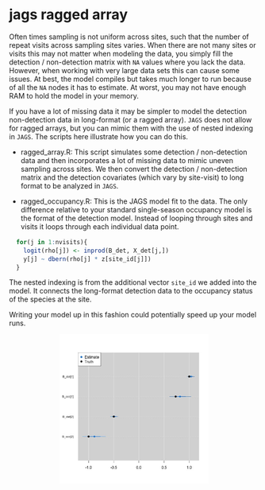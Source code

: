 # jags ragged array

Often times sampling is not uniform across sites, such that 
the number of repeat visits across sampling sites varies. 
When there are not many sites or visits this may not matter
when modeling the data, you simply fill the detection / 
non-detection matrix with `NA` values where you lack
the data. However, when working with very large data sets
this can cause some issues. At best, the model compiles but
takes much longer to run because of all the `NA` nodes it
has to estimate. At worst, you may not have enough RAM to 
hold the model in your memory.

If you have a lot of missing data it may be simpler to model
the detection non-detection data in long-format (or a ragged array). `JAGS` does not allow for ragged arrays, but you can mimic them with the use of nested indexing in `JAGS`. The scripts
here illustrate how you can do this.

- ragged_array.R: This script simulates some detection / 
non-detection data and then incorporates a lot of missing data to 
mimic uneven sampling across sites. We then convert the 
detection / non-detection matrix and the detection covariates (which
vary by site-visit) to long format to be analyzed in `JAGS`.

- ragged_occupancy.R: This is the JAGS model fit to the data. The
only difference relative to your standard single-season occupancy
model is the format of the detection model. Instead of looping through
sites and visits it loops through each individual data point.

```R
  for(j in 1:nvisits){
    logit(rho[j]) <- inprod(B_det, X_det[j,])
    y[j] ~ dbern(rho[j] * z[site_id[j]])
  }
```

The nested indexing is from the additional vector `site_id` we
added into the model. It connects the long-format detection data
to the occupancy status of the species at the site.


Writing your model up in this fashion could potentially speed up
your model runs.

<div align="center"><img width="300" height="auto" src="./model_output.jpeg" alt="Estimated values compared to true parameter values." /></div>



 
